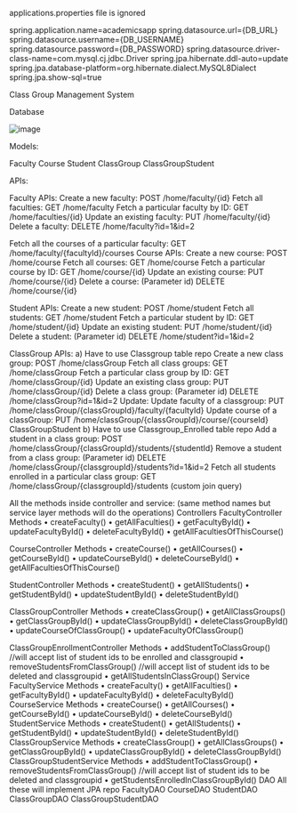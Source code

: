 applications.properties file is ignored


spring.application.name=academicsapp
spring.datasource.url={DB_URL}
spring.datasource.username={DB_USERNAME}
spring.datasource.password={DB_PASSWORD}
spring.datasource.driver-class-name=com.mysql.cj.jdbc.Driver
spring.jpa.hibernate.ddl-auto=update
spring.jpa.database-platform=org.hibernate.dialect.MySQL8Dialect
spring.jpa.show-sql=true






Class Group Management System

Database

![image](https://github.com/raravindkrishna/academicsapp/assets/126563764/92266c6a-39d4-4470-b84a-f60117fab66b)

 
Models:

Faculty
Course
Student
ClassGroup
ClassGroupStudent

APIs:

Faculty APIs:
Create a new faculty: POST /home/faculty/{id}
Fetch all faculties: GET /home/faculty
Fetch a particular faculty by ID: GET /home/faculties/{id}
Update an existing faculty: PUT /home/faculty/{id}
Delete a faculty: DELETE /home/faculty?id=1&id=2

Fetch all the courses of a particular faculty: GET /home/faculty/{facultyId}/courses
Course APIs:
Create a new course: POST /home/course
Fetch all courses: GET /home/course
Fetch a particular course by ID: GET /home/course/{id}
Update an existing course: PUT /home/course/{id}
Delete a course: (Parameter id) DELETE /home/course/{id}

Student APIs:
Create a new student: POST /home/student
Fetch all students: GET /home/student
Fetch a particular student by ID: GET /home/student/{id}
Update an existing student: PUT /home/student/{id}
Delete a student: (Parameter id) DELETE /home/student?id=1&id=2



ClassGroup APIs:
a) Have to use Classgroup table repo
Create a new class group: POST /home/classGroup
Fetch all class groups: GET /home/classGroup
Fetch a particular class group by ID: GET /home/classGroup/{id}
Update an existing class group: PUT /home/classGroup/{id}
Delete a class group: (Parameter id) DELETE /home/classGroup?id=1&id=2
Update:
Update faculty of a classgroup: PUT /home/classGroup/{classGroupId}/faculty/{facultyId}
Update course of a classGroup: PUT /home/classGroup/{classGroupId}/course/{courseId}
ClassGroupStudent
b) Have to use Classgroup_Enrolled table repo
Add a student in a class group: POST /home/classGroup/{classGroupId}/students/{studentId}
Remove a student from a class group:  (Parameter id) DELETE /home/classGroup/{classgroupId}/students?id=1&id=2
Fetch all students enrolled in a particular class group: GET /home/classGroup/{classgroupId}/students (custom join query)

All the methods inside controller and service: (same method names but service layer methods will do the operations)
Controllers
FacultyController
Methods
•	createFaculty()
•	getAllFaculties()
•	getFacultyById()
•	updateFacultyById()
•	deleteFacultyById()
•	getAllFacultiesOfThisCourse()

CourseController
Methods
•	createCourse()
•	getAllCourses()
•	getCourseById()
•	updateCourseById()
•	deleteCourseById()
•	getAllFacultiesOfThisCourse()



StudentController
Methods
•	createStudent()
•	getAllStudents()
•	getStudentById()
•	updateStudentById()
•	deleteStudentById()

ClassGroupController
Methods
•	createClassGroup()
•	getAllClassGroups()
•	getClassGroupById()
•	updateClassGroupById()
•	deleteClassGroupById()
•	updateCourseOfClassGroup()
•	updateFacultyOfClassGroup()

ClassGroupEnrollmentController
Methods
•	addStudentToClassGroup() //will accept list of student ids to be enrolled and classgroupid
•	removeStudentsFromClassGroup() //will accept list of student ids to be deleted and classgroupid
•	getAllStudentsInClassGroup() 
Service
FacultyService
Methods
•	createFaculty()
•	getAllFaculties()
•	getFacultyById()
•	updateFacultyById()
•	deleteFacultyById()
CourseService 
Methods
•	createCourse()
•	getAllCourses()
•	getCourseById()
•	updateCourseById()
•	deleteCourseById()
StudentService
Methods
•	createStudent()
•	getAllStudents()
•	getStudentById()
•	updateStudentById()
•	deleteStudentById()
ClassGroupService
Methods
•	createClassGroup()
•	getAllClassGroups()
•	getClassGroupById()
•	updateClassGroupById()
•	deleteClassGroupById()
ClassGroupStudentService
Methods
•	addStudentToClassGroup() 
•	removeStudentsFromClassGroup() //will accept list of student ids to be deleted and classgroupid
•	getStudentsEnrolledInClassGroupById() 
DAO
All these will implement JPA repo
FacultyDAO
CourseDAO
StudentDAO
ClassGroupDAO 
ClassGroupStudentDAO

